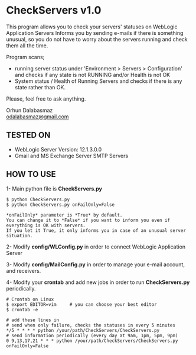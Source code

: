 CheckServers  v1.0
==================
This program allows you to check your servers' statuses on WebLogic Application Servers
Informs you by sending e-mails if there is something unusual,
so you do not have to worry about the servers running and check them all the time.

Program scans;
-   running server status under 'Environment > Servers > Configuration' and checks if any state is not RUNNING and/or Health is not OK
-   System status / Health of Running Servers and checks if there is any state rather than OK.


Please, feel free to ask anything.

Orhun Dalabasmaz</br>
odalabasmaz@gmail.com


TESTED ON
---------
- WebLogic Server Version: 12.1.3.0.0
- Gmail and MS Exchange Server SMTP Servers


HOW TO USE
---------
1-  Main python file is **CheckServers.py**</br>

    $ python CheckServers.py
    $ python CheckServers.py onFailOnly=False

    *onFailOnly* parameter is *True* by default.
    You can change it to *False* if you want to inform you even if everything is OK with servers.
    If you let it True, it only informs you in case of an unusual server situation.

2-  Modify **config/WLConfig.py** in order to connect WebLogic Application Server

3-  Modify **config/MailConfig.py** in order to manage your e-mail account, and receivers.

4-  Modify your **crontab** and add new jobs in order to run **CheckServers.py** periodically.

    # Crontab on Linux
    $ export EDITOR=vim     # you can choose your best editor
    $ crontab -e

    # add these lines in
    # send when only failure, checks the statuses in every 5 minutes
    */5 * * * * python /your/path/CheckServers/CheckServers.py
    # send information periodically (every day at 9am, 1pm, 5pm, 9pm)
    0 9,13,17,21 * * * python /your/path/CheckServers/CheckServers.py onFailOnly=False

